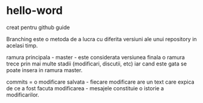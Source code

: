 
# hello-word
creat pentru github guide

Branching este o metoda de a lucra cu diferita versiuni ale unui repository in acelasi timp.

ramura principala - master - este considerata versiunea finala
o ramura trece prin mai multe stadii (modificari, discutii, etc) iar cand este gata se poate insera in ramura master.

commits = o modificare salvata - fiecare modificare are un text care expica de ce a fost facuta modificarea - mesajele constituie o istorie a modificarilor.
